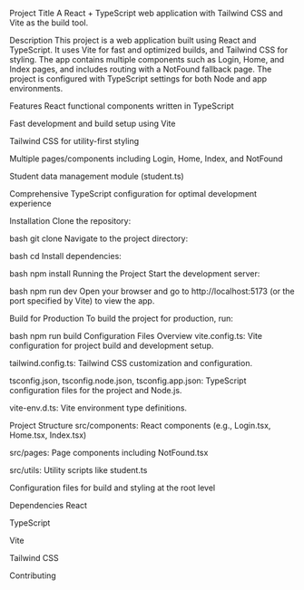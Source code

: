 Project Title
A React + TypeScript web application with Tailwind CSS and Vite as the build tool.

Description
This project is a web application built using React and TypeScript. It uses Vite for fast and optimized builds, and Tailwind CSS for styling. The app contains multiple components such as Login, Home, and Index pages, and includes routing with a NotFound fallback page. The project is configured with TypeScript settings for both Node and app environments.

Features
React functional components written in TypeScript

Fast development and build setup using Vite

Tailwind CSS for utility-first styling

Multiple pages/components including Login, Home, Index, and NotFound

Student data management module (student.ts)

Comprehensive TypeScript configuration for optimal development experience

Installation
Clone the repository:

bash
git clone <repository-url>
Navigate to the project directory:

bash
cd <project-directory>
Install dependencies:

bash
npm install
Running the Project
Start the development server:

bash
npm run dev
Open your browser and go to http://localhost:5173 (or the port specified by Vite) to view the app.

Build for Production
To build the project for production, run:

bash
npm run build
Configuration Files Overview
vite.config.ts: Vite configuration for project build and development setup.

tailwind.config.ts: Tailwind CSS customization and configuration.

tsconfig.json, tsconfig.node.json, tsconfig.app.json: TypeScript configuration files for the project and Node.js.

vite-env.d.ts: Vite environment type definitions.

Project Structure
src/components: React components (e.g., Login.tsx, Home.tsx, Index.tsx)

src/pages: Page components including NotFound.tsx

src/utils: Utility scripts like student.ts

Configuration files for build and styling at the root level

Dependencies
React

TypeScript

Vite

Tailwind CSS

Contributing


